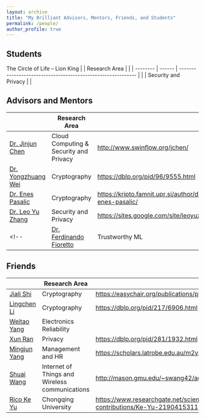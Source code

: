 ```yaml
---
layout: archive
title: "My Brilliant Advisors, Mentors, Friends, and Students"
permalink: /people/
author_profile: true
---
```

## Students
The Circle of Life  –  Lion King 
|                  | Research Area |                                                              |
| --------         | ------        | ------------------------------------------------------------ |
| [](#)    |  Security and Privacy         |  |


## Advisors and Mentors
|                  | Research Area |                                                              |
| --------         | ------        | ------------------------------------------------------------ |
| [Dr. Jinjun Chen](#)    |  Cloud Computing \& Security and Privacy         | http://www.swinflow.org/jchen/  |
| [Dr. Yongzhuang Wei](#) | Cryptography |  https://dblp.org/pid/96/9555.html    |
| [Dr. Enes Pasalic](#) | Cryptography | https://kripto.famnit.upr.si/author/dr.-enes-pasalic/ |
|[Dr. Leo Yu Zhang](#)  |   Security and Privacy |  https://sites.google.com/site/leoyuzhang/   |
<!-- | [Dr. Ferdinando Fioretto](#)  | Trustworthy ML | https://web.ecs.syr.edu/~ffiorett/| -->




## Friends
|                 | Research Area |                                                              |
| --------               | ------        | ------------------------------------------------------------ |
| [Jiali Shi](#)  | Cryptography | https://easychair.org/publications/preprint/7l7j |
| [Lingchen Li](#)  | Cryptography | https://dblp.org/pid/217/6906.html  |
| [Weitao Yang](#)  | Electronics Reliability   || https://scholar.google.com/citations?user=FSjmabQAAAAJ&hl=zh-CN |
| [Xun Ran](#)  |  Privacy  | https://dblp.org/pid/281/1932.html  |
| [Mingjun Yang](#) | Management and HR | https://scholars.latrobe.edu.au/m2yang |
| [Shuai Wang](#)   | Internet of Things and Wireless communications| http://mason.gmu.edu/~swang42/activities.html  |
| [Rico Ke Yu](#)  | Chongqing University | https://www.researchgate.net/scientific-contributions/Ke-Yu-2190415311 |
